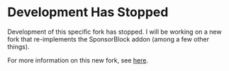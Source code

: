 # Development Has Stopped
Development of this specific fork has stopped. I will be working on a new fork that re-implements the SponsorBlock addon (among a few other things).

For more information on this new fork, see [here](https://github.com/polymorphicshade/NewPipe/discussions/260).
